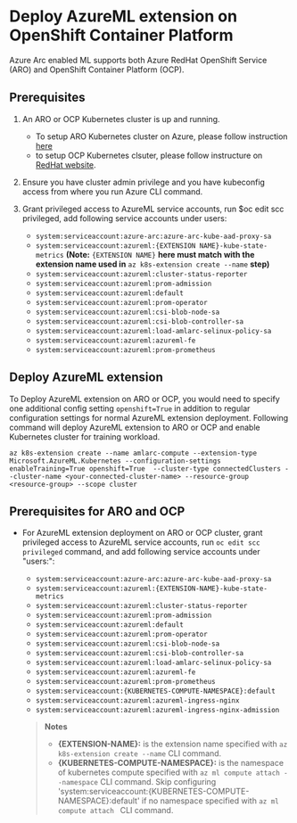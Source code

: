 # Deploy AzureML extension on OpenShift Container Platform

Azure Arc enabled ML supports both Azure RedHat OpenShift Service (ARO) and OpenShift Container Platform (OCP).

## Prerequisites

1. An ARO or OCP Kubernetes cluster is up and running. 

   * To setup ARO Kubernetes cluster on Azure, please follow instruction [here](https://docs.microsoft.com/azure/openshift/tutorial-create-cluster)
   * to setup OCP Kubernetes clsuter, please follow instructure on [RedHat website](https://docs.openshift.com/container-platform/4.6/installing/installing_platform_agnostic/installing-platform-agnostic.html).

1. Ensure you have cluster admin privilege and you have kubeconfig access from where you run Azure CLI command.
1. Grant privileged access to AzureML service accounts, run $oc edit scc privileged, add following service accounts under users:

   * ```system:serviceaccount:azure-arc:azure-arc-kube-aad-proxy-sa```
   * ```system:serviceaccount:azureml:{EXTENSION NAME}-kube-state-metrics``` **(Note:** ```{EXTENSION NAME}``` **here must match with the extension name used in** ```az k8s-extension create --name``` **step)**
   * ```system:serviceaccount:azureml:cluster-status-reporter```
   * ```system:serviceaccount:azureml:prom-admission```
   * ```system:serviceaccount:azureml:default```
   * ```system:serviceaccount:azureml:prom-operator```
   * ```system:serviceaccount:azureml:csi-blob-node-sa```
   * ```system:serviceaccount:azureml:csi-blob-controller-sa```
   * ```system:serviceaccount:azureml:load-amlarc-selinux-policy-sa```
   * ```system:serviceaccount:azureml:azureml-fe```
   * ```system:serviceaccount:azureml:prom-prometheus```

## Deploy AzureML extension

To Deploy AzureML extension on ARO or OCP, you would need to specify one additional config setting ```openshift=True``` in addition to regular configuration settings for normal AzureML extension deployment. Following command will deploy AzureML extension to ARO or OCP and enable Kubernetes cluster for training workload.

   ```azurecli
   az k8s-extension create --name amlarc-compute --extension-type Microsoft.AzureML.Kubernetes --configuration-settings enableTraining=True openshift=True  --cluster-type connectedClusters --cluster-name <your-connected-cluster-name> --resource-group <resource-group> --scope cluster
   ```


## Prerequisites for ARO and OCP

-  For AzureML extension deployment on ARO or OCP cluster, grant privileged access to AzureML service accounts, run ```oc edit scc privileged``` command, and add following service accounts under "users:":

   * ```system:serviceaccount:azure-arc:azure-arc-kube-aad-proxy-sa```
   * ```system:serviceaccount:azureml:{EXTENSION-NAME}-kube-state-metrics``` 
   * ```system:serviceaccount:azureml:cluster-status-reporter```
   * ```system:serviceaccount:azureml:prom-admission```
   * ```system:serviceaccount:azureml:default```
   * ```system:serviceaccount:azureml:prom-operator```
   * ```system:serviceaccount:azureml:csi-blob-node-sa```
   * ```system:serviceaccount:azureml:csi-blob-controller-sa```
   * ```system:serviceaccount:azureml:load-amlarc-selinux-policy-sa```
   * ```system:serviceaccount:azureml:azureml-fe```
   * ```system:serviceaccount:azureml:prom-prometheus```
   * ```system:serviceaccount:{KUBERNETES-COMPUTE-NAMESPACE}:default```
   * ```system:serviceaccount:azureml:azureml-ingress-nginx```
   * ```system:serviceaccount:azureml:azureml-ingress-nginx-admission```
   > **<span stype="color:yellow">Notes</span>**
      >* **{EXTENSION-NAME}:** is the extension name specified with ```az k8s-extension create --name``` CLI command. 
      >* **{KUBERNETES-COMPUTE-NAMESPACE}:** is the namespace of kubernetes compute specified with ```az ml compute attach --namespace``` CLI command. Skip configuring 'system:serviceaccount:{KUBERNETES-COMPUTE-NAMESPACE}:default' if no namespace specified with ```az ml compute attach ``` CLI command.